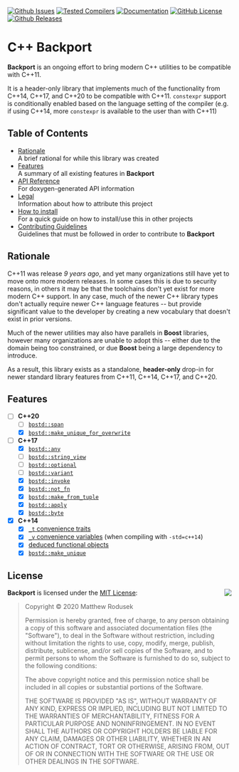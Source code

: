 [![Github Issues](https://img.shields.io/github/issues/bitwizeshift/bpstd.svg)](http://github.com/bitwizeshift/bpstd/issues)
[![Tested Compilers](https://img.shields.io/badge/compilers-gcc%20%7C%20clang-blue.svg)](#tested-compilers)
[![Documentation](https://img.shields.io/badge/docs-doxygen-blue.svg)](http://bitwizeshift.github.io/bpstd)
[![GitHub License](https://img.shields.io/badge/license-MIT-blue.svg)](https://raw.githubusercontent.com/bitwizeshift/bpstd/master/LICENSE.md)
[![Github Releases](https://img.shields.io/github/release/bitwizeshift/bpstd.svg)](https://github.com/bitwizeshift/bpstd/releases)

# C++ Backport

**Backport** is an ongoing effort to bring modern C++ utilities to be compatible
with C++11.

It is a header-only library that implements much of the functionality from
C++14, C++17, and C++20 to be compatible with C++11. `constexpr` support is
conditionally enabled based on the language setting of the compiler (e.g.
if using C++14, more `constexpr` is available to the user than with C++11)

## Table of Contents

* [Rationale](#rationale) \
  A brief rational for while this library was created
* [Features](#features) \
  A summary of all existing features in **Backport**
* [API Reference](https://bitwizeshift.github.io/bpstd/api/latest/manual.html) \
  For doxygen-generated API information
* [Legal](doc/legal.md) \
  Information about how to attribute this project
* [How to install](doc/installing.md) \
  For a quick guide on how to install/use this in other projects
* [Contributing Guidelines](.github/CONTRIBUTING.md) \
  Guidelines that must be followed in order to contribute to **Backport**

## Rationale

C++11 was release _9 years ago_, and yet many organizations still have yet to
move onto more modern releases. In some cases this is due to security reasons,
in others it may be that the toolchains don't yet exist for more modern C++
support. In any case, much of the newer C++ library types don't actually
require newer C++ language features -- but provide significant value to the
developer by creating a new vocabulary that doesn't exist in prior versions.

Much of the newer utilities may also have parallels in **Boost** libraries,
however many organizations are unable to adopt this -- either due to the domain
being too constrained, or due **Boost** being a large dependency to introduce.

As a result, this library exists as a standalone, **header-only** drop-in for
newer standard library features from C++11, C++14, C++17, and C++20.

## Features

* [ ] **C++20**
  * [ ] [`bpstd::span`](include/bpstd/span.hpp)
  * [x] [`bpstd::make_unique_for_overwrite`](include/bpstd/make_unique.hpp)
* [ ] **C++17**
  * [x] [`bpstd::any`](include/bpstd/any.hpp)
  * [ ] [`bpstd::string_view`](include/bpstd/string_view.hpp)
  * [ ] [`bpstd::optional`](include/bpstd/optional.hpp)
  * [ ] [`bpstd::variant`](include/bpstd/variant.hpp)
  * [x] [`bpstd::invoke`](include/bpstd/functional.hpp)
  * [x] [`bpstd::not_fn`](include/bpstd/functional.hpp)
  * [x] [`bpstd::make_from_tuple`](include/bpstd/tuple.hpp)
  * [x] [`bpstd::apply`](include/bpstd/tuple.hpp)
  * [x] [`bpstd::byte`](include/bpstd/cstddef.hpp)
* [x] **C++14**
  * [x] [`_t` convenience traits](include/bpstd/type_traits.hpp)
  * [x] [`_v` convenience variables](include/bpstd/type_traits.hpp) (when compiling with `-std=c++14`)
  * [x] [deduced functional objects](include/bpstd/functional.hpp)
  * [x] [`bpstd::make_unique`](include/bpstd/make_unique.hpp)

## <a name="license"></a>License

<img align="right" src="http://opensource.org/trademarks/opensource/OSI-Approved-License-100x137.png">

**Backport** is licensed under the
[MIT License](http://opensource.org/licenses/MIT):

> Copyright &copy; 2020 Matthew Rodusek
>
> Permission is hereby granted, free of charge, to any person obtaining a copy
> of this software and associated documentation files (the "Software"), to deal
> in the Software without restriction, including without limitation the rights
> to use, copy, modify, merge, publish, distribute, sublicense, and/or sell
> copies of the Software, and to permit persons to whom the Software is
> furnished to do so, subject to the following conditions:
>
> The above copyright notice and this permission notice shall be included in all
> copies or substantial portions of the Software.
>
> THE SOFTWARE IS PROVIDED "AS IS", WITHOUT WARRANTY OF ANY KIND, EXPRESS OR
> IMPLIED, INCLUDING BUT NOT LIMITED TO THE WARRANTIES OF MERCHANTABILITY,
> FITNESS FOR A PARTICULAR PURPOSE AND NONINFRINGEMENT. IN NO EVENT SHALL THE
> AUTHORS OR COPYRIGHT HOLDERS BE LIABLE FOR ANY CLAIM, DAMAGES OR OTHER
> LIABILITY, WHETHER IN AN ACTION OF CONTRACT, TORT OR OTHERWISE, ARISING FROM,
> OUT OF OR IN CONNECTION WITH THE SOFTWARE OR THE USE OR OTHER DEALINGS IN THE
> SOFTWARE.
